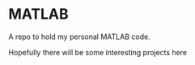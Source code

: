 # MATLAB
A repo to hold my personal MATLAB code.

Hopefully there will be some interesting projects here
